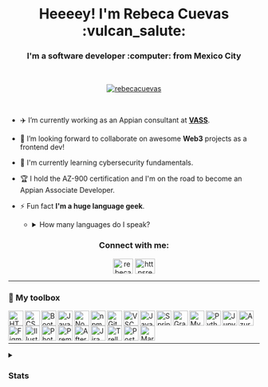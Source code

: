 <h1 align="center">Heeeey! I'm Rebeca Cuevas :vulcan_salute:</h1>
<h3 align="center">I'm a software developer :computer: from Mexico City</h3><br>

<p align="center"> <a href="https://github.com/ryo-ma/github-profile-trophy"><img src="https://github-profile-trophy.vercel.app/?username=rebecacuevas" alt="rebecacuevas" /></a> </p> <br>

* ✈️ I’m currently working as an Appian consultant at [**VASS**](https://vasscompany.com/).

* 🚀 I’m looking forward to collaborate on awesome **Web3** projects as a frontend dev!

* 🌱 I'm currently learning cybersecurity fundamentals.

* 🏆 I hold the AZ-900 certification and I'm on the road to become an Appian Associate Developer.

* ⚡ Fun fact **I'm a huge language geek**.
  - <details>
    <summary>How many languages do I speak?</summary>
    <strong>I'm fluent</strong><br>
    <img src="https://img.icons8.com/stickers/452/mexico.png" width=50>
    <img src="https://img.icons8.com/stickers/452/usa.png" width=50><br>
    <strong>I'm at an intermediate level</strong><br>
    <img src="https://img.icons8.com/stickers/452/brazil.png" width=50><br>
    <strong>I'm still a beginner</strong><br>
    <img src="https://img.icons8.com/stickers/452/france.png" width=50>
    <img src="https://img.icons8.com/stickers/452/germany--v1.png" width=50>
    <img src="https://img.icons8.com/stickers/452/china.png" width=50>
  </details>

<h3 align="center">Connect with me:</h3>
<p align="center">
<a href="https://twitter.com/rebecaacuevasa" target="blank"><img align="center" src="https://raw.githubusercontent.com/rahuldkjain/github-profile-readme-generator/master/src/images/icons/Social/twitter.svg" alt="rebecaacuevasa" height="30" width="40" /></a>
<a href="https://linkedin.com/in/rebecacuevasaviles/" target="blank"><img align="center" src="https://raw.githubusercontent.com/rahuldkjain/github-profile-readme-generator/master/src/images/icons/Social/linked-in-alt.svg" alt="httpsrebecacuevasaviles/" height="30" width="40" /></a>
</p>

<hr>

<h3 align="left">🧰 My toolbox</h3>
<img align="left" alt="HTML5" width="30px" src="https://cdn.jsdelivr.net/gh/devicons/devicon/icons/html5/html5-original.svg">
<img align="left" alt="CSS3" width="30px" src="https://cdn.jsdelivr.net/gh/devicons/devicon/icons/css3/css3-original.svg">
<img align="left" alt="Bootstrap" width="30px" src="https://cdn.jsdelivr.net/gh/devicons/devicon/icons/bootstrap/bootstrap-original.svg">
<img align="left" alt="JavaScript" width="30px" src="https://cdn.jsdelivr.net/gh/devicons/devicon/icons/javascript/javascript-original.svg">
<img align="left" alt="NodeJS" width="30px" src="https://cdn.jsdelivr.net/gh/devicons/devicon/icons/nodejs/nodejs-original.svg">
<img align="left" alt="npm" width="30px" src="https://cdn.jsdelivr.net/gh/devicons/devicon/icons/npm/npm-original-wordmark.svg">
<img align="left" alt="Git" width="30px" src="https://cdn.jsdelivr.net/gh/devicons/devicon/icons/git/git-original.svg">
<img align="left" alt="VSCode" width="30px" src="https://cdn.jsdelivr.net/gh/devicons/devicon/icons/vscode/vscode-original.svg">
<img align="left" alt="Java" width="30px" src="https://cdn.jsdelivr.net/gh/devicons/devicon/icons/java/java-original.svg">
<img align="left" alt="Springboot" width="30px" src="https://cdn.jsdelivr.net/gh/devicons/devicon/icons/spring/spring-original.svg">
<img align="left" alt="Gradle" width="30px" src="https://cdn.jsdelivr.net/gh/devicons/devicon/icons/gradle/gradle-plain.svg">
<img align="left" alt="MySQL" width="30px" src="https://cdn.jsdelivr.net/gh/devicons/devicon/icons/mysql/mysql-original-wordmark.svg">   
<img align="left" alt="Python" width="30px" src="https://cdn.jsdelivr.net/gh/devicons/devicon/icons/python/python-original.svg">
<img align="left" alt="Jupyter" width="30px"src="https://cdn.jsdelivr.net/gh/devicons/devicon/icons/jupyter/jupyter-original-wordmark.svg">          
<img align="left" alt="Azure" width="30px" src="https://cdn.jsdelivr.net/gh/devicons/devicon/icons/azure/azure-original.svg">
<img align="left" alt="Figma" width="30px" src="https://cdn.jsdelivr.net/gh/devicons/devicon/icons/figma/figma-original.svg">
<img align="left" alt="Illustrator" width="30px" src="https://cdn.jsdelivr.net/gh/devicons/devicon/icons/illustrator/illustrator-plain.svg">
<img align="left" alt="Photoshop" width="30px" src="https://cdn.jsdelivr.net/gh/devicons/devicon/icons/photoshop/photoshop-plain.svg">
<img align="left" alt="Premiere Pro" width="30px" src="https://cdn.jsdelivr.net/gh/devicons/devicon/icons/premierepro/premierepro-original.svg">
<img align="left" alt="After Effects" width="30px" src="https://cdn.jsdelivr.net/gh/devicons/devicon/icons/aftereffects/aftereffects-original.svg">
<img align="left" alt="Jira" width="30px" src="https://cdn.jsdelivr.net/gh/devicons/devicon/icons/jira/jira-original.svg">
<img align="left" alt="Trello" width="30px" src="https://cdn.jsdelivr.net/gh/devicons/devicon/icons/trello/trello-plain.svg">
<img align="left" alt="Postman" width="30px" src="https://www.vectorlogo.zone/logos/getpostman/getpostman-icon.svg">
<img align="left" alt="Markdown" width="30px" src="https://cdn.jsdelivr.net/gh/devicons/devicon/icons/markdown/markdown-original.svg">

<br><br><br>

<hr>

<details>
  <summary><h3>Stats</h3></summary>
  <div align="center">
    <p><img align="center" src="https://github-readme-stats.vercel.app/api/top-langs?username=rebecacuevas&show_icons=true&locale=en&layout=compact" alt="rebecacuevas" /></p>
    <p>&nbsp;<img align="center" src="https://github-readme-stats.vercel.app/api?username=rebecacuevas&show_icons=true&locale=en" alt="rebecacuevas" /></p>
    <p><img align="center" src="https://github-readme-streak-stats.herokuapp.com/?user=rebecacuevas&" alt="rebecacuevas" /></p>
  </div>
</details>
